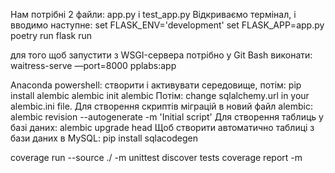 Нам потрібні 2 файли: app.py і test_app.py
Відкриваємо термінал, і вводимо наступне:
set FLASK_ENV='development'
set FLASK_APP=app.py
poetry run flask run

для того щоб запустити з WSGI-сервера потрібно у Git Bash виконати:
waitress-serve —port=8000 pplabs:app

Anaconda powershell:
створити і активувати середовище, потім:
pip install alembic
alembic init alembic
Потім:
change sqlalchemy.url in your alembic.ini file.
Для створення скриптів міграцій в новий файл alembic: 
alembic revision --autogenerate -m 'Initial script'
Для створення таблиць у базі даних:
alembic upgrade head
Щоб створити автоматично таблиці з бази даних в MySQL:
pip install sqlacodegen


coverage run --source ./ -m unittest discover tests
coverage report -m